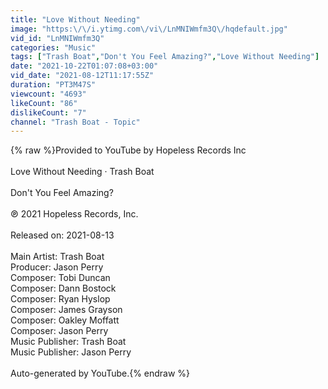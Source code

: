 ```yaml
---
title: "Love Without Needing"
image: "https:\/\/i.ytimg.com\/vi\/LnMNIWmfm3Q\/hqdefault.jpg"
vid_id: "LnMNIWmfm3Q"
categories: "Music"
tags: ["Trash Boat","Don't You Feel Amazing?","Love Without Needing"]
date: "2021-10-22T01:07:08+03:00"
vid_date: "2021-08-12T11:17:55Z"
duration: "PT3M47S"
viewcount: "4693"
likeCount: "86"
dislikeCount: "7"
channel: "Trash Boat - Topic"
---
```

{% raw %}Provided to YouTube by Hopeless Records Inc<br /><br />Love Without Needing · Trash Boat<br /><br />Don't You Feel Amazing?<br /><br />℗ 2021 Hopeless Records, Inc.<br /><br />Released on: 2021-08-13<br /><br />Main  Artist: Trash Boat<br />Producer: Jason Perry<br />Composer: Tobi Duncan<br />Composer: Dann Bostock<br />Composer: Ryan Hyslop<br />Composer: James Grayson<br />Composer: Oakley Moffatt<br />Composer: Jason Perry<br />Music  Publisher: Trash Boat<br />Music  Publisher: Jason Perry<br /><br />Auto-generated by YouTube.{% endraw %}
